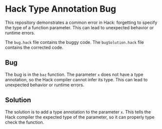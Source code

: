 # Hack Type Annotation Bug

This repository demonstrates a common error in Hack: forgetting to specify the type of a function parameter. This can lead to unexpected behavior or runtime errors.

The `bug.hack` file contains the buggy code. The `bugSolution.hack` file contains the corrected code.

## Bug

The bug is in the `baz` function. The parameter `x` does not have a type annotation, so the Hack compiler cannot infer its type. This can lead to unexpected behavior or runtime errors.

## Solution

The solution is to add a type annotation to the parameter `x`. This tells the Hack compiler the expected type of the parameter, so it can properly type check the function.

